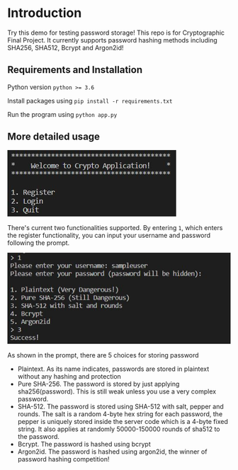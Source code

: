 # Introduction
Try this demo for testing password storage! This repo is for Cryptographic Final Project. It currently supports password hashing methods including SHA256, SHA512, Bcrypt and Argon2id! 

## Requirements and Installation
Python version `python >= 3.6`

Install packages using `pip install -r requirements.txt`

Run the program using `python app.py`

## More detailed usage
![Main Page](imgs/mainpage.JPG)

There's current two functionalities supported. By entering `1`, which enters the register functionality, you can input your username and password following the prompt.

![register](imgs/register.JPG)

As shown in the prompt, there are 5 choices for storing password
* Plaintext. As its name indicates, passwords are stored in plaintext without any hashing and protection
* Pure SHA-256. The password is stored by just applying sha256(password). This is still weak unless you use a very complex password.
* SHA-512. The password is stored using SHA-512 with salt, pepper and rounds. The salt is a random 4-byte hex string for each password, the pepper is uniquely stored inside the server code which is a 4-byte fixed string. It also applies at randomly 50000-150000 rounds of sha512 to the password.
* Bcrypt. The password is hashed using bcrypt
* Argon2id. The password is hashed using argon2id, the winner of password hashing competition!
